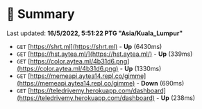 # 📖 Summary
Last updated: **16/5/2022, 5:51:22 PTG "Asia/Kuala_Lumpur"**

- `GET` [https://shrt.ml](https://shrt.ml) - **Up** (6430ms)
- `GET` [https://hst.aytea.ml/](https://hst.aytea.ml/) - **Up** (339ms)
- `GET` [https://color.aytea.ml/4b31d6.png](https://color.aytea.ml/4b31d6.png) - **Up** (1330ms)
- `GET` [https://memeapi.aytea14.repl.co/gimme](https://memeapi.aytea14.repl.co/gimme) - **Down** (690ms)
- `GET` [https://teledrivemy.herokuapp.com/dashboard](https://teledrivemy.herokuapp.com/dashboard) - **Up** (238ms)
